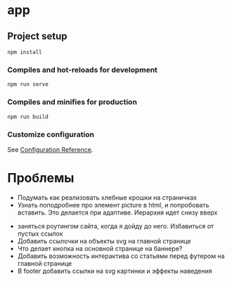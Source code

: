 # app

## Project setup
```
npm install
```

### Compiles and hot-reloads for development
```
npm run serve
```

### Compiles and minifies for production
```
npm run build
```

### Customize configuration
See [Configuration Reference](https://cli.vuejs.org/config/).

# Проблемы
 * Подумать как реализовать хлебные крошки на страничках
 * Узнать поподробнее про элемент picture в html, и попробовать вставить. Это делается при адаптиве. Иерархия идет снизу вверх
 <!-- <picture>
    <source srcset="ascjhac" media(max-width: 1024px)> - вставится эта картинка если ширина экрана меньше или равна 1024px
    <source srcset="djcha" type="image/webp"> - если поддерживается данный формат (в данном случае webp)
    <img src="asclkas"> - основная картинка
 </picture> -->
 * заняться роутингом сайта, когда я дойду до него. Избавиться от пустых ссылок
 * Добавить ссылочки на объекты svg на главной странице
 * Что делает кнопка на основной странице на баннере?
 * Добавить возможность интерактива со статьями перед футером на главной странице
 * В footer добавить ссылки на svg картинки и эффекты наведения
